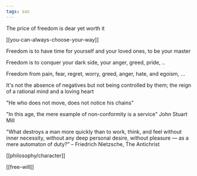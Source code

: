 ```yaml
---
tags: soc
---
```


The price of freedom is dear yet worth it

[[you-can-always-choose-your-way]]

Freedom is to have time for yourself and your loved ones, to be your master

Freedom is to conquer your dark side, your anger, greed, pride, ..

Freedom from pain, fear, regret, worry, greed, anger, hate, and egoism, ...

It's not the absence of negatives but not being controlled by them; the reign of a rational mind and a loving heart

"He who does not move, does not notice his chains"

"In this age, the mere example of non-conformity is a service" John Stuart Mill

"What destroys a man more quickly than to work, think, and feel without inner necessity, without any deep personal desire, without pleasure — as a mere automaton of duty?” – Friedrich Nietzsche, The Antichrist

[[philosophy/character]]

[[free-will]]
